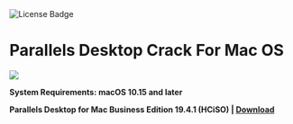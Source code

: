 <div id="badges">
  <img src="https://img.shields.io/badge/License-dark?logo=License&logoColor=white&style=for-the-badge" alt="License Badge"/>
</div>
<h1>Parallels Desktop Crack For Mac OS</h1>
<p><img src="https://repository-images.githubusercontent.com/627361514/940ca465-3f40-421c-a664-53ed18c1f997"/></p>

<p><strong>System Requirements: macOS 10.15 and later</p>
Parallels Desktop for Mac Business Edition 19.4.1  (HCiSO) | <a href="">Download</a>
</h1>
